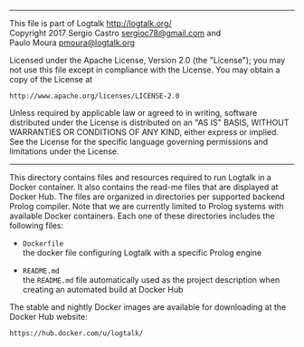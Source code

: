 ________________________________________________________________________

This file is part of Logtalk <http://logtalk.org/>  
Copyright 2017 Sergio Castro <sergioc78@gmail.com> and  
Paulo Moura <pmoura@logtalk.org>

Licensed under the Apache License, Version 2.0 (the "License");
you may not use this file except in compliance with the License.
You may obtain a copy of the License at

    http://www.apache.org/licenses/LICENSE-2.0

Unless required by applicable law or agreed to in writing, software
distributed under the License is distributed on an "AS IS" BASIS,
WITHOUT WARRANTIES OR CONDITIONS OF ANY KIND, either express or implied.
See the License for the specific language governing permissions and
limitations under the License.
________________________________________________________________________


This directory contains files and resources required to run Logtalk in a
Docker container. It also contains the read-me files that are displayed
at Docker Hub. The files are organized in directories per supported
backend Prolog compiler. Note that we are currently limited to Prolog
systems with available Docker containers. Each one of these directories
includes the following files:

- `Dockerfile`  
	the docker file configuring Logtalk with a specific Prolog engine

- `README.md`  
	the `README.md` file automatically used as the project description
	when creating an automated build at Docker Hub

The stable and nightly Docker images are available for downloading at
the Docker Hub website:

	https://hub.docker.com/u/logtalk/
